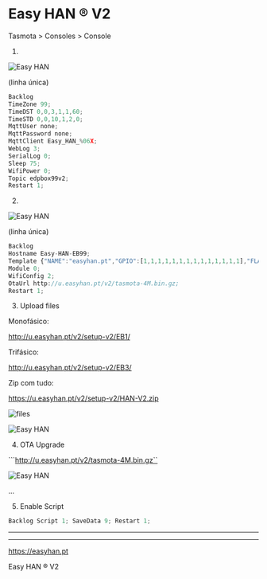 # Easy HAN ® V2

Tasmota > Consoles > Console

1.

![Easy HAN](../edpbox/img/howto-1.jpg)

(linha única)

```js
Backlog 
TimeZone 99; 
TimeDST 0,0,3,1,1,60; 
TimeSTD 0,0,10,1,2,0; 
MqttUser none; 
MqttPassword none; 
MqttClient Easy_HAN_%06X; 
WebLog 3;
SerialLog 0;
Sleep 75; 
WifiPower 0;
Topic edpbox99v2; 
Restart 1; 
```

2. 

![Easy HAN](../edpbox/img/howto-2.jpg)

(linha única)

```js
Backlog 
Hostname Easy-HAN-EB99; 
Template {"NAME":"easyhan.pt","GPIO":[1,1,1,1,1,1,1,1,1,1,1,1,1,1],"FLAG":0,"BASE":18}; 
Module 0; 
WifiConfig 2; 
OtaUrl http://u.easyhan.pt/v2/tasmota-4M.bin.gz; 
Restart 1; 
``` 

3. Upload files

Monofásico:


http://u.easyhan.pt/v2/setup-v2/EB1/

Trifásico:


http://u.easyhan.pt/v2/setup-v2/EB3/

Zip com tudo:


https://u.easyhan.pt/v2/setup-v2/HAN-V2.zip

![files](../edpbox/img/files0823a.jpg)

![Easy HAN](../edpbox/img/files0823b.jpg)

4. OTA Upgrade

```http://u.easyhan.pt/v2/tasmota-4M.bin.gz``

![Easy HAN](../edpbox/img/howto-4.jpg)

...

5. Enable Script

```js
Backlog Script 1; SaveData 9; Restart 1;
```

<hr>

---

https://easyhan.pt

Easy HAN ® V2

